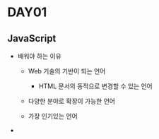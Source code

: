 # DAY01

## JavaScript

- 배워야 하는 이유

  - Web 기술의 기반이 되는 언어
    - HTML 문서의 동적으로 변경할 수 있는 언어

  - 다양한 분야로 확장이 가능한 언어 
  - 가장 인기있는 언어

- 